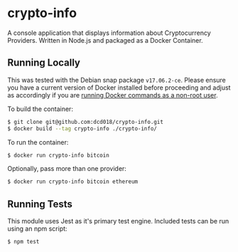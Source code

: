
# crypto-info

A console application that displays information about Cryptocurrency Providers. Written in Node.js and packaged as a Docker Container.

## Running Locally

This was tested with the Debian snap package `v17.06.2-ce`. Please ensure you have a current version of Docker installed before proceeding and adjust as accordingly if you are [running Docker commands as a non-root user](https://docs.docker.com/install/linux/linux-postinstall/).  

To build the container:

```sh
$ git clone git@github.com:dcd018/crypto-info.git
$ docker build --tag crypto-info ./crypto-info/
```

To run the container:

```sh
$ docker run crypto-info bitcoin
```

Optionally, pass more than one provider:

```sh
$ docker run crypto-info bitcoin ethereum
```

## Running Tests

This module uses Jest as it's primary test engine. Included tests can be run using an npm script:
```sh
$ npm test
```
